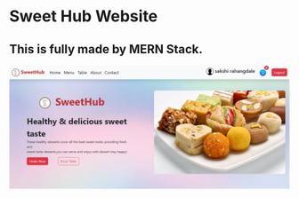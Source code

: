 # Sweet Hub Website

## This is fully made by MERN Stack.

![Sweethub Page](./client/src/images/home-view.png)